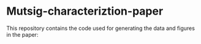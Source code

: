 # Mutsig-characteriztion-paper

This repository contains the code used for generating the data and figures in the paper:
